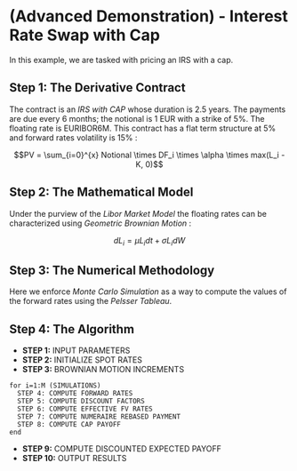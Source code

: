 # (Advanced Demonstration) - Interest Rate Swap with Cap
In this example, we are tasked with pricing an IRS with a cap. 

## Step 1: The Derivative Contract
The contract is an *IRS with CAP* whose duration is 2.5 years. The payments are due every 6 months; the notional is 1 EUR with 
a strike of 5%. The floating rate is EURIBOR6M. This contract has a flat term structure at 5% and forward rates volatility is 15% : 

$$PV = \sum_{i=0}^{x} Notional \times DF_i \times \alpha \times  max(L_i - K, 0)$$

## Step 2: The Mathematical Model
Under the purview of the *Libor Market Model* the floating rates can be characterized using *Geometric Brownian Motion* : 

$$dL_i = \mu L_i dt + \sigma L_i dW $$
## Step 3: The Numerical Methodology 
Here we enforce *Monte Carlo Simulation* as a way to compute the values of the forward rates using the *Pelsser Tableau*.

## Step 4: The Algorithm
- **STEP 1:** INPUT PARAMETERS
- **STEP 2:** INITIALIZE SPOT RATES
- **STEP 3:** BROWNIAN MOTION INCREMENTS
```
for i=1:M (SIMULATIONS)
  STEP 4: COMPUTE FORWARD RATES
  STEP 5: COMPUTE DISCOUNT FACTORS
  STEP 6: COMPUTE EFFECTIVE FV RATES
  STEP 7: COMPUTE NUMERAIRE REBASED PAYMENT
  STEP 8: COMPUTE CAP PAYOFF
end
```
- **STEP 9:** COMPUTE DISCOUNTED EXPECTED PAYOFF
- **STEP 10:** OUTPUT RESULTS
